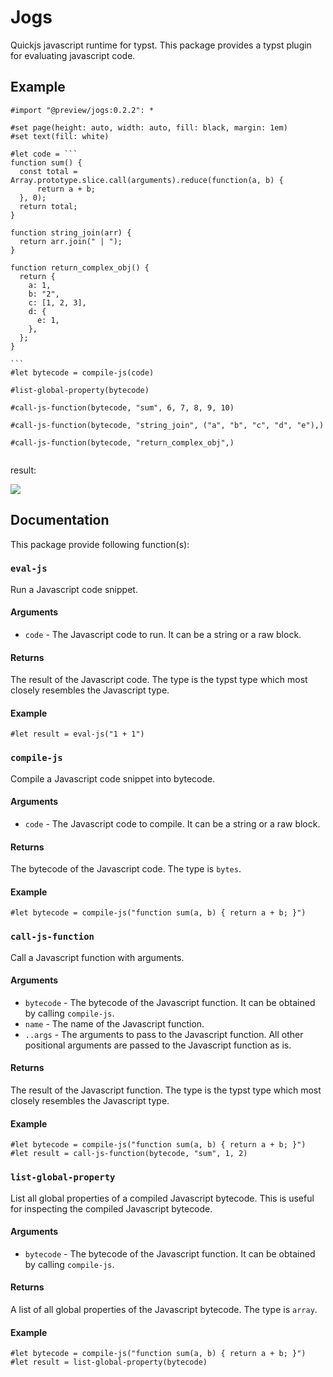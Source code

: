 # Jogs

Quickjs javascript runtime for typst. This package provides a typst plugin for evaluating javascript code.

## Example

````typst
#import "@preview/jogs:0.2.2": *

#set page(height: auto, width: auto, fill: black, margin: 1em)
#set text(fill: white)

#let code = ```
function sum() {
  const total = Array.prototype.slice.call(arguments).reduce(function(a, b) {
      return a + b;
  }, 0);
  return total;
}

function string_join(arr) {
  return arr.join(" | ");
}

function return_complex_obj() {
  return {
    a: 1,
    b: "2",
    c: [1, 2, 3],
    d: {
      e: 1,
    },
  };
}

```
#let bytecode = compile-js(code)

#list-global-property(bytecode)

#call-js-function(bytecode, "sum", 6, 7, 8, 9, 10)

#call-js-function(bytecode, "string_join", ("a", "b", "c", "d", "e"),)

#call-js-function(bytecode, "return_complex_obj",)


````

result: 

![](typst-package/examples/fib.svg)

## Documentation

This package provide following function(s):

### `eval-js`

Run a Javascript code snippet.

#### Arguments
* `code` - The Javascript code to run. It can be a string or a raw block.

#### Returns
The result of the Javascript code. The type is the typst type which most closely resembles the Javascript type.

#### Example

```typ
#let result = eval-js("1 + 1")
```

### `compile-js`

Compile a Javascript code snippet into bytecode.

#### Arguments

* `code` - The Javascript code to compile. It can be a string or a raw block.

#### Returns

The bytecode of the Javascript code. The type is `bytes`.

#### Example

```typ
#let bytecode = compile-js("function sum(a, b) { return a + b; }")
```

### `call-js-function`

Call a Javascript function with arguments.

#### Arguments

* `bytecode` - The bytecode of the Javascript function. It can be obtained by calling `compile-js`.
* `name` - The name of the Javascript function.
* `..args` - The arguments to pass to the Javascript function. All other positional arguments are passed to the Javascript function as is.

#### Returns

The result of the Javascript function. The type is the typst type which most closely resembles the Javascript type.

#### Example

```typ
#let bytecode = compile-js("function sum(a, b) { return a + b; }")
#let result = call-js-function(bytecode, "sum", 1, 2)
```

### `list-global-property`

List all global properties of a compiled Javascript bytecode. This is useful for inspecting the compiled Javascript bytecode.

#### Arguments

* `bytecode` - The bytecode of the Javascript function. It can be obtained by calling `compile-js`.

#### Returns

A list of all global properties of the Javascript bytecode. The type is `array`.

#### Example

```typ
#let bytecode = compile-js("function sum(a, b) { return a + b; }")
#let result = list-global-property(bytecode)
```
